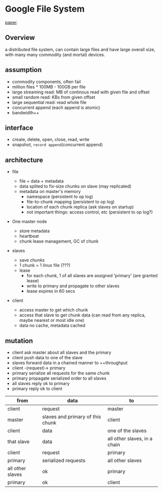 # Google File System

[paper](https://static.googleusercontent.com/media/research.google.com/zh-CN//archive/gfs-sosp2003.pdf).

## Overview

a distributed file system, can contain large files and have large overall size, with many many commodity (and mortal) devices.

## assumption

- commodity components, often fail
- million files * 100MB - 100GB per file
- large streaming read: MB of continous read with given file and offset
- small random read: KBs from given offset
- large sequential read: read whole file
- concurrent append (each append is atomic)
- bandwidth++

## interface

- create, delete, open, close, read, write
- snapshot, `record append`(concurrent append)

## architecture

- file
    - file = data + metadata
    - data splited to fix-size chunks on slave (may replicated)
    - metadata on master's memory
        - namespace (persistent to op log)
        - file-to-chunk mapping (persistent to op log)
        - location of each chunk replica (ask slaves on startup)
        - not important things: access control, etc (persistent to op log?)

- One master node
    - store metadata
    - heartbeat
    - chunk lease management, GC of chunk

- slaves
    - save chunks
    - 1 chunk = 1 linux file (???)
    - lease
        - for each chunk, 1 of all slaves are assigned 'primary' (are granted lease)
        - write to primary and propagate to other slaves
        - lease expires in 60 secs

- client
    - access master to get which chunk
    - access that slave to get chunk data (can read from any replica, maybe nearest or most idle one)
    - data no cache, metadata cached

## mutation 

- client ask master about all slaves and the primary
- client push data to one of the slave
- slaves forward data in a chained manner to ++throughput
- client -(request)-> primary
- primary serialize all requests for the same chunk
- primary propagate serialized order to all slaves
- all slaves reply ok to primary
- primary reply ok to client

| from | data | to |
|-|-|-|
| client | request | master |
| master | slaves and primary of this chunk | client |
| client | data | one of the slaves |
| that slave | data | all other slaves, in a chain |
| client | request | primary |
| primary | serialized requests | all other slaves |
| all other slaves | ok | primary |
| primary | ok | client |